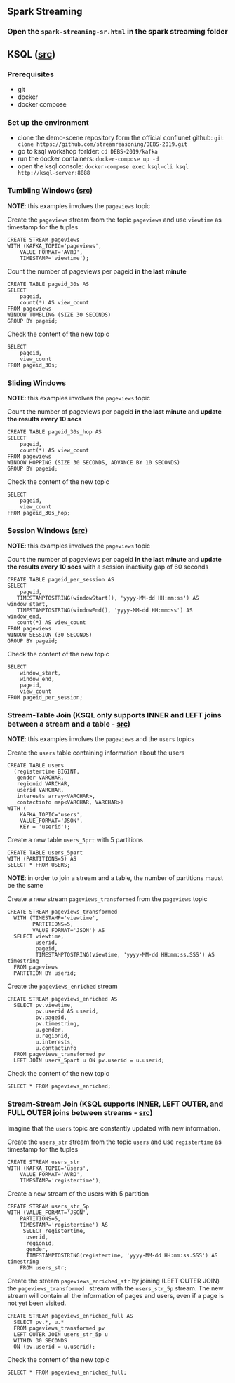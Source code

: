 ## Spark Streaming

### Open the `spark-streaming-sr.html` in the spark streaming folder

## KSQL ([src](https://docs.confluent.io/current/ksql/docs/tutorials/examples.html))

### Prerequisites
* git
* docker
* docker compose

### Set up the environment
* clone the demo-scene repository form the official conflunet github: `git clone https://github.com/streamreasoning/DEBS-2019.git`
* go to ksql workshop forlder: `cd DEBS-2019/kafka`
* run the docker containers: `docker-compose up -d`
* open the ksql console: `docker-compose exec ksql-cli ksql http://ksql-server:8088`

### Tumbling Windows ([src](https://www.confluent.io/stream-processing-cookbook/ksql-recipes/detecting-analyzing-suspicious-network-activity))

**NOTE**: this examples involves the `pageviews` topic

Create the `pageviews` stream from the topic `pageviews` and use `viewtime` as timestamp for the tuples

```
CREATE STREAM pageviews
WITH (KAFKA_TOPIC='pageviews',
    VALUE_FORMAT='AVRO',
    TIMESTAMP='viewtime');
```

Count the number of pageviews per pageid **in the last minute**

```
CREATE TABLE pageid_30s AS
SELECT 
	pageid, 
	count(*) AS view_count
FROM pageviews
WINDOW TUMBLING (SIZE 30 SECONDS)
GROUP BY pageid;
```

Check the content of the new topic

```
SELECT 
	pageid, 
	view_count 
FROM pageid_30s;
```

### Sliding Windows
**NOTE**: this examples involves the `pageviews` topic

Count the number of pageviews per pageid **in the last minute** and **update the results every 10 secs**

```
CREATE TABLE pageid_30s_hop AS
SELECT 
	pageid, 
	count(*) AS view_count
FROM pageviews
WINDOW HOPPING (SIZE 30 SECONDS, ADVANCE BY 10 SECONDS)
GROUP BY pageid;
```

Check the content of the new topic

```
SELECT 
	pageid, 
	view_count 
FROM pageid_30s_hop;
```

### Session Windows ([src](https://www.confluent.io/stream-processing-cookbook/ksql-recipes/using-event-time-from-iot-sensor-readings))

**NOTE**: this examples involves the `pageviews` topic

Count the number of pageviews per pageid **in the last minute** and **update the results every 10 secs** with a session inactivity gap of 60 seconds

```
CREATE TABLE pageid_per_session AS
SELECT 
	pageid,
   TIMESTAMPTOSTRING(windowStart(), 'yyyy-MM-dd HH:mm:ss') AS window_start,
   TIMESTAMPTOSTRING(windowEnd(), 'yyyy-MM-dd HH:mm:ss') AS window_end,    
   count(*) AS view_count
FROM pageviews
WINDOW SESSION (30 SECONDS)
GROUP BY pageid;
```

Check the content of the new topic

```
SELECT
	window_start,
	window_end,
	pageid, 
	view_count 
FROM pageid_per_session;
```

### Stream-Table Join (KSQL only supports INNER and LEFT joins between a stream and a table - [src](https://docs.confluent.io/current/ksql/docs/developer-guide/join-streams-and-tables.html#stream-stream-joinss))

**NOTE**: this examples involves the `pageviews` and the `users` topics

Create the `users` table containing information about the users

```
CREATE TABLE users
  (registertime BIGINT,
   gender VARCHAR,
   regionid VARCHAR,
   userid VARCHAR,
   interests array<VARCHAR>,
   contactinfo map<VARCHAR, VARCHAR>)
WITH (
	KAFKA_TOPIC='users',
    VALUE_FORMAT='JSON',
    KEY = 'userid');
```

Create a new table `users_5prt` with 5 partitions

``` 
CREATE TABLE users_5part
WITH (PARTITIONS=5) AS
SELECT * FROM USERS; 	
```

**NOTE**: in order to join a stream and a table, the number of partitions maust be the same
 
Create a new stream `pageviews_transformed` from the `pageviews` topic

```
CREATE STREAM pageviews_transformed
  WITH (TIMESTAMP='viewtime',
        PARTITIONS=5,
        VALUE_FORMAT='JSON') AS
  SELECT viewtime,
         userid,
         pageid,
         TIMESTAMPTOSTRING(viewtime, 'yyyy-MM-dd HH:mm:ss.SSS') AS timestring
  FROM pageviews
  PARTITION BY userid;
```

Create the `pageviews_enriched` stream


```
CREATE STREAM pageviews_enriched AS
  SELECT pv.viewtime,
         pv.userid AS userid,
         pv.pageid,
         pv.timestring,
         u.gender,
         u.regionid,
         u.interests,
         u.contactinfo
  FROM pageviews_transformed pv
  LEFT JOIN users_5part u ON pv.userid = u.userid;
```

Check the content of the new topic

```
SELECT * FROM pageviews_enriched;
```


### Stream-Stream Join (KSQL supports INNER, LEFT OUTER, and FULL OUTER joins between streams - [src](https://docs.confluent.io/current/ksql/docs/developer-guide/join-streams-and-tables.html#stream-table-joins))

Imagine that the `users` topic are constantly updated with new information.

Create the `users_str` stream from the topic `users` and use `registertime` as timestamp for the tuples

```
CREATE STREAM users_str
WITH (KAFKA_TOPIC='users',
    VALUE_FORMAT='AVRO',
    TIMESTAMP='registertime');
```

Create a new stream of the users with 5 partition

```
CREATE STREAM users_str_5p
WITH (VALUE_FORMAT='JSON',
    PARTITIONS=5,
    TIMESTAMP='registertime') AS 
	 SELECT registertime,
      userid,
      regionid,
      gender,
      TIMESTAMPTOSTRING(registertime, 'yyyy-MM-dd HH:mm:ss.SSS') AS timestring
    FROM users_str;
 ```

Create the stream `pageviews_enriched_str` by joining (LEFT OUTER JOIN)  the `pageviews_transformed ` stream with the `users_str_5p` stream.
The new stream will contain all the information of pages and users, even if a page is not yet been visited.

```
CREATE STREAM pageviews_enriched_full AS
  SELECT pv.*, u.*
  FROM pageviews_transformed pv
  LEFT OUTER JOIN users_str_5p u
  WITHIN 30 SECONDS
  ON (pv.userid = u.userid);                       
```

Check the content of the new topic

```
SELECT * FROM pageviews_enriched_full;
```



